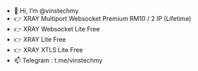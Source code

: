 - 👋 Hi, I’m @vinstechmy
- 👉 XRAY Multiport Websocket Premium RM10 / 2 IP (Lifetime)
- 👉 XRAY Websocket Lite Free
- 👉 XRAY Lite Free
- 👉 XRAY XTLS Lite Free
- 📫 Telegram : t.me/vinstechmy

